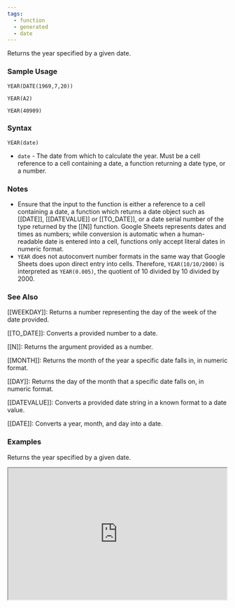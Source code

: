 ```yaml
---
tags:
  - function
  - generated
  - date
---
```


Returns the year specified by a given date.

### Sample Usage

`YEAR(DATE(1969,7,20))`

`YEAR(A2)`

`YEAR(40909)`

### Syntax

`YEAR(date)`

* `date` - The date from which to calculate the year. Must be a cell reference to a cell containing a date, a function returning a date type, or a number.

### Notes

* Ensure that the input to the function is either a reference to a cell containing a date, a function which returns a date object such as [[DATE]], [[DATEVALUE]] or [[TO_DATE]], or a date serial number of the type returned by the [[N]] function. Google Sheets represents dates and times as numbers; while conversion is automatic when a human-readable date is entered into a cell, functions only accept literal dates in numeric format.
* `YEAR` does not autoconvert number formats in the same way that Google Sheets does upon direct entry into cells. Therefore, `YEAR(10/10/2000)` is interpreted as `YEAR(0.005)`, the quotient of 10 divided by 10 divided by 2000.

### See Also

[[WEEKDAY]]: Returns a number representing the day of the week of the date provided.

[[TO_DATE]]: Converts a provided number to a date.

[[N]]: Returns the argument provided as a number.

[[MONTH]]: Returns the month of the year a specific date falls in, in numeric format.

[[DAY]]: Returns the day of the month that a specific date falls on, in numeric format.

[[DATEVALUE]]: Converts a provided date string in a known format to a date value.

[[DATE]]: Converts a year, month, and day into a date.

### Examples

Returns the year specified by a given date.

<iframe height="300" src="https://docs.google.com/spreadsheet/pub?key=0As3tAuweYU9QdFNvVF9KSE5ENmtvanczdmFZSzZTVmc&amp;single=true&amp;gid=0&amp;output=html&amp;widget=true" width="500"></iframe>
